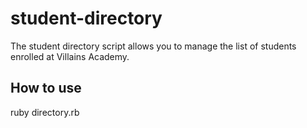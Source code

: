 # student-directory

The student directory script allows you to manage the list of students enrolled at Villains Academy.

## How to use ##

ruby directory.rb 
